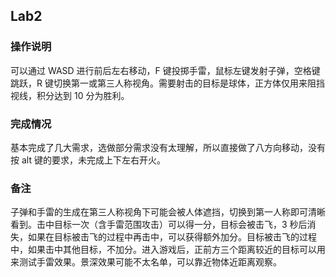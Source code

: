 ## Lab2

### 操作说明

可以通过 WASD 进行前后左右移动，F 键投掷手雷，鼠标左键发射子弹，空格键跳跃，R 键切换第一或第三人称视角。需要射击的目标是球体，正方体仅用来阻挡视线，积分达到 10 分为胜利。



### 完成情况

基本完成了几大需求，选做部分需求没有太理解，所以直接做了八方向移动，没有按 alt 键的要求，未完成上下左右开火。



### 备注

子弹和手雷的生成在第三人称视角下可能会被人体遮挡，切换到第一人称即可清晰看到。击中目标一次（含手雷范围攻击）可以得一分，目标会被击飞，3 秒后消失，如果在目标被击飞的过程中再击中，可以获得额外加分。目标被击飞的过程中，如果击中其他目标，不加分。进入游戏后，正前方三个距离较近的目标可以用来测试手雷效果。景深效果可能不太名单，可以靠近物体近距离观察。

